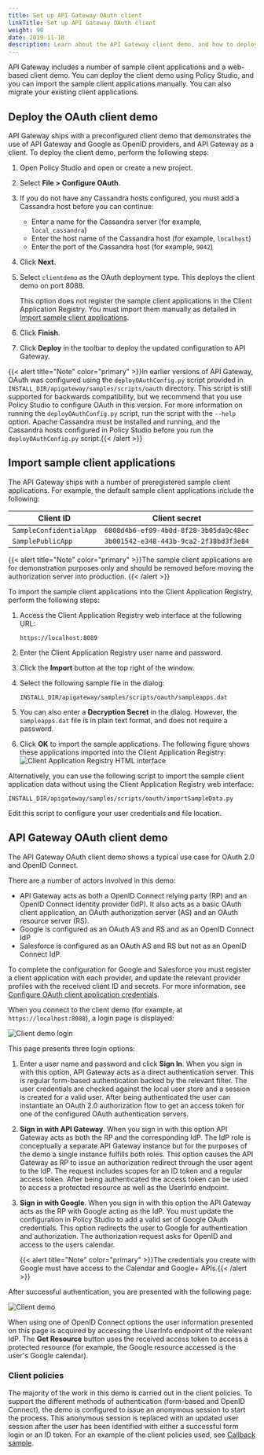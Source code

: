 ```yaml
---
title: Set up API Gateway OAuth client
linkTitle: Set up API Gateway OAuth client
weight: 90
date: 2019-11-18
description: Learn about the API Gateway client demo, and how to deploy the OAuth client demo and import sample applications.
---
```


API Gateway includes a number of sample client applications and a web-based client demo. You can deploy the client demo using Policy Studio, and you can import the sample client applications manually. You can also migrate your existing client applications.

## Deploy the OAuth client demo

API Gateway ships with a preconfigured client demo that demonstrates the use of API Gateway and Google as OpenID providers, and API Gateway as a client. To deploy the client demo, perform the following steps:

1. Open Policy Studio and open or create a new project.
2. Select **File > Configure OAuth**.
3. If you do not have any Cassandra hosts configured, you must add a Cassandra host before you can continue:
    * Enter a name for the Cassandra server (for example, `local_cassandra`)
    * Enter the host name of the Cassandra host (for example, `localhost`)
    * Enter the port of the Cassandra host (for example, `9042`)
4. Click **Next**.
5. Select `clientdemo` as the OAuth deployment type. This deploys the client demo on port 8088.

    This option does not register the sample client applications in the Client Application Registry. You must import them manually as detailed in [Import sample client applications](#import-sample-client-applications).

6. Click **Finish**.
7. Click **Deploy** in the toolbar to deploy the updated configuration to API Gateway.

{{< alert title="Note" color="primary" >}}In earlier versions of API Gateway, OAuth was configured using the `deployOAuthConfig.py` script provided in `INSTALL_DIR/apigateway/samples/scripts/oauth` directory. This script is still supported for backwards compatibility, but we recommend that you use Policy Studio to configure OAuth in this version. For more information on running the `deployOAuthConfig.py` script, run the script with the `--help` option. Apache Cassandra must be installed and running, and the Cassandra hosts configured in Policy Studio before you run the `deployOAuthConfig.py` script.{{< /alert >}}

## Import sample client applications

The API Gateway ships with a number of preregistered sample client applications. For example, the default sample client applications include the following:

| Client ID               | Client secret                          |
|-------------------------|----------------------------------------|
| `SampleConfidentialApp` | `6808d4b6-ef09-4b0d-8f28-3b05da9c48ec` |
| `SamplePublicApp`       | `3b001542-e348-443b-9ca2-2f38bd3f3e84` |

{{< alert title="Note" color="primary" >}}The sample client applications are for demonstration purposes only and should be removed before moving the authorization server into production. {{< /alert >}}

To import the sample client applications into the Client Application Registry, perform the following steps:

1. Access the Client Application Registry web interface at the following URL:

    ```
    https://localhost:8089
    ```

2. Enter the Client Application Registry user name and password.
3. Click the **Import** button at the top right of the window.
4. Select the following sample file in the dialog:

    ```
    INSTALL_DIR/apigateway/samples/scripts/oauth/sampleapps.dat
    ```

5. You can also enter a **Decryption Secret** in the dialog. However, the `sampleapps.dat` file is in plain text format, and does not require a password.
6. Click **OK** to import the sample applications. The following figure shows these applications imported into the Client Application Registry:
    ![Client Application Registry HTML interface](/Images/OAuth/oauth_app_reg_ui.png)

Alternatively, you can use the following script to import the sample client application data without using the Client Application Registry web interface:

```
INSTALL_DIR/apigateway/samples/scripts/oauth/importSampleData.py
```

Edit this script to configure your user credentials and file location.

## API Gateway OAuth client demo

The API Gateway OAuth client demo shows a typical use case for OAuth 2.0 and OpenID Connect.

There are a number of actors involved in this demo:

* API Gateway acts as both a OpenID Connect relying party (RP) and an OpenID Connect identity provider (IdP). It also acts as a basic OAuth client application, an OAuth authorization server (AS) and an OAuth resource server (RS).
* Google is configured as an OAuth AS and RS and as an OpenID Connect IdP
* Salesforce is configured as an OAuth AS and RS but not as an OpenID Connect IdP.

To complete the configuration for Google and Salesforce you must register a client application with each provider, and update the relevant provider profiles with the received client ID and secrets. For more information, see [Configure OAuth client application credentials](/docs/apigw_oauth/gw_oauth_client/#configure-oauth-client-application-credentials).

When you connect to the client demo (for example, at `https://localhost:8088`), a login page is displayed:

![Client demo login](/Images/OAuth/demo_login.png)

This page presents three login options:

1. Enter a user name and password and click **Sign In**. When you sign in with this option, API Gateway acts as a direct authentication server. This is regular form-based authentication backed by the relevant filter. The user credentials are checked against the local user store and a session is created for a valid user. After being authenticated the user can instantiate an OAuth 2.0 authorization flow to get an access token for one of the configured OAuth authentication servers.
2. **Sign in with API Gateway**. When you sign in with this option API Gateway acts as both the RP and the corresponding IdP. The IdP role is conceptually a separate API Gateway instance but for the purposes of the demo a single instance fulfills both roles. This option causes the API Gateway as RP to issue an authorization redirect through the user agent to the IdP. The request includes scopes for an ID token and a regular access token. After being authenticated the access token can be used to access a protected resource as well as the UserInfo endpoint.
3. **Sign in with Google**. When you sign in with this option the API Gateway acts as the RP with Google acting as the IdP. You must update the configuration in Policy Studio to add a valid set of Google OAuth credentials. This option redirects the user to Google for authentication and authorization. The authorization request asks for OpenID and access to the users calendar.

    {{< alert title="Note" color="primary" >}}The credentials you create with Google must have access to the Calendar and Google+ APIs.{{< /alert >}}

After successful authentication, you are presented with the following page:

![Client demo](/Images/OAuth/client_sample.png)

When using one of OpenID Connect options the user information presented on this page is acquired by accessing the UserInfo endpoint of the relevant IdP. The **Get Resource** button uses the received access token to access a protected resource (for example, the Google resource accessed is the user's Google calendar).

### Client policies

The majority of the work in this demo is carried out in the client policies. To support the different methods of authentication (form-based and OpenID Connect), the demo is configured to issue an anonymous session to start the process. This anonymous session is replaced with an updated user session after the user has been identified with either a successful form login or an ID token. For an example of the client policies used, see [Callback sample](/docs/apigw_oauth/gw_oauth_client/#callback-sample).
